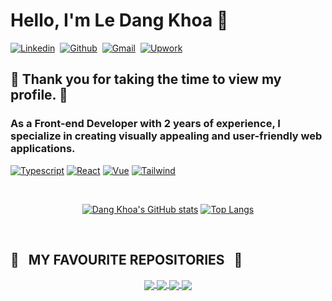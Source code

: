 # Hello, I'm Le Dang Khoa 👋

[![Linkedin](https://img.shields.io/badge/lekhoa011159-0077B5?style=for-the-badge&logo=linkedin&logoColor=white)](https://www.linkedin.com/in/lekhoa011159/)&nbsp;
[![Github](https://img.shields.io/badge/lekhoa011159CloneShowcase-100000?style=for-the-badge&logo=github&logoColor=white)](https://github.com/lekhoa011159CloneShowcase)&nbsp;
[![Gmail](https://img.shields.io/badge/lekhoa011159@gmail.com-D14836?style=for-the-badge&logo=gmail&logoColor=white)](https://github.com/lekhoa011159CloneShowcase)&nbsp;
[![Upwork](https://img.shields.io/badge/Le%20K.-6FDA44?style=for-the-badge&logo=Upwork&logoColor=white)](https://www.upwork.com/freelancers/~016fec0f4240f36f5c)&nbsp;

## 🫶 Thank you for taking the time to view my profile. 💞
### As a Front-end Developer with 2 years of experience, I specialize in creating visually appealing and user-friendly web applications. 

[![Typescript](https://img.shields.io/badge/TypeScript-007ACC?style=for-the-badge&logo=typescript&logoColor=white)]() 
[![React](https://img.shields.io/badge/React-20232A?style=for-the-badge&logo=react&logoColor=61DAFB)]()
[![Vue](https://img.shields.io/badge/Vue.js-35495E?style=for-the-badge&logo=vue.js&logoColor=4FC08D)]()
[![Tailwind](https://img.shields.io/badge/Tailwind_CSS-38B2AC?style=for-the-badge&logo=tailwind-css&logoColor=white)]()

<br />

<div align="center">
  
  [![Dang Khoa's GitHub stats](https://github-readme-stats.vercel.app/api?username=lekhoa011159CloneShowcase&show_icons=true&theme=midnight-purple&include_all_commits=true)](https://github.com/anuraghazra/github-readme-stats) [![Top Langs](https://github-readme-stats.vercel.app/api/top-langs/?username=lekhoa011159CloneShowcase&size_weight=0.5&count_weight=0.5&theme=midnight-purple&layout=donut)](https://github.com/anuraghazra/github-readme-stats)
</div>

<br />

<h2>🚀 &nbsp; MY FAVOURITE REPOSITORIES &nbsp; 🚀</h2>
<div align="center">
  <a target="_blank" href="https://github.com/lekhoa011159CloneShowcase/nuxicommerce">
    <img align="center" src="https://github-readme-stats.vercel.app/api/pin/?username=lekhoa011159CloneShowcase&repo=nuxicommerce&show_icons=true&theme=midnight-purple" />
  </a>
  
  <a target="_blank" href="https://github.com/lekhoa011159CloneShowcase/threejs-portfolio">
    <img align="center" src="https://github-readme-stats.vercel.app/api/pin/?username=lekhoa011159CloneShowcase&repo=threejs-portfolio&show_icons=true&theme=midnight-purple" />
  </a>
  
  <a target="_blank" href="https://github.com/lekhoa011159CloneShowcase/Drippple">
    <img align="center" src="https://github-readme-stats.vercel.app/api/pin/?username=lekhoa011159CloneShowcase&repo=Drippple&show_icons=true&theme=midnight-purple" />
  </a>
  
  <a target="_blank" href="https://github.com/lekhoa011159CloneShowcase/airbnb-clone-full-options">
    <img align="center" src="https://github-readme-stats.vercel.app/api/pin/?username=lekhoa011159CloneShowcase&repo=airbnb-clone-full-options&show_icons=true&theme=midnight-purple" />
  </a>
</div>
